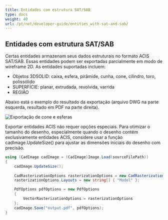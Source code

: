 ```yaml
---
title: Entidades com estrutura SAT/SAB
type: docs
weight: 40
url: /pt/net/developer-guide/entities_with-sat-and-sab/
---
```


## **Entidades com estrutura SAT/SAB**

Certas entidades armazenam seus dados estruturais no formato ACIS SAT/SAB. Essas entidades podem ser exportadas parcialmente em modo de wireframe 2D. As entidades suportadas incluem:

*	Objetos 3DSOLID: caixa, esfera, pirâmide, cunha, cone, cilindro, toro, polissólido
*	SUPERFÍCIE: planar, extrudada, revolvida, varrida
*	REGIÃO

Abaixo está o exemplo do resultado da exportação (arquivo DWG na parte esquerda, resultado em PDF na parte direita).

![Exportação de cone e esferas](/_assets/guide/coneAndSpheres.png)

Exportar entidades ACIS não requer opções especiais. Para otimizar o tamanho do desenho, especialmente quando o desenho contém exclusivamente entidades ACIS, considere usar a função cadImage.UpdateSize() para ajustar as dimensões iniciais do desenho com precisão.

```csharp
using (CadImage cadImage = (CadImage)Image.Load(sourceFilePath))
{
	cadImage.UpdateSize();
	
	CadRasterizationOptions rasterizationOptions = new CadRasterizationOptions();
	rasterizationOptions.Layouts = new string[] { "Model" };

	PdfOptions pdfOptions = new PdfOptions
	{
		VectorRasterizationOptions = rasterizationOptions
	};
	cadImage.Save("output.pdf", pdfOptions);
}
```
